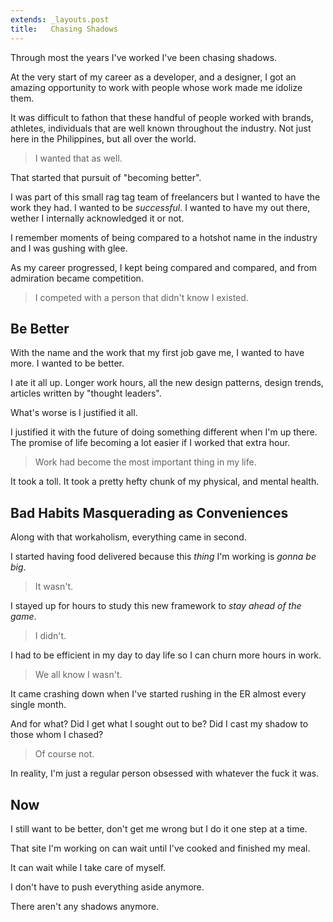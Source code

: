 ```yaml
---
extends: _layouts.post
title:   Chasing Shadows
---
```


Through most the years I've worked I've been chasing shadows.

At the very start of my career as a developer, and a designer, I got an amazing opportunity to work with people whose work made me idolize them.

It was difficult to fathon that these handful of people worked with brands, athletes, individuals that are well known throughout the industry. Not just here in the Philippines, but all over the world.

> I wanted that as well.

That started that pursuit of "becoming better".

I was part of this small rag tag team of freelancers but I wanted to have the work they had. I wanted to be _successful_. I wanted to have my out there, wether I internally acknowledged it or not.

I remember moments of being compared to a hotshot name in the industry and I was gushing with glee.

As my career progressed, I kept being compared and compared, and from admiration became competition.

> I competed with a person that didn't know I existed.


## Be Better

With the name and the work that my first job gave me, I wanted to have more. I wanted to be better.

I ate it all up. Longer work hours, all the new design patterns, design trends, articles written by "thought leaders".

What's worse is I justified it all.

I justified it with the future of doing something different when I'm up there. The promise of life becoming a lot easier if I worked that extra hour.

> Work had become the most important thing in my life.

It took a toll. It took a pretty hefty chunk of my physical, and mental health.

## Bad Habits Masquerading as Conveniences

Along with that workaholism, everything came in second.

I started having food delivered because this _thing_ I'm working is *_gonna be big_*.

> It wasn't.

I stayed up for hours to study this new framework to _stay ahead of the game_.

> I didn't.

I had to be efficient in my day to day life so I can churn more hours in work.

> We all know I wasn't.

It came crashing down when I've started rushing in the ER almost every single month.

And for what? Did I get what I sought out to be? Did I cast my shadow to those whom I chased?

> Of course not.

In reality, I'm just a regular person obsessed with whatever the fuck it was.

## Now

I still want to be better, don't get me wrong but I do it one step at a time.

That site I'm working on can wait until I've cooked and finished my meal.

It can wait while I take care of myself.

I don't have to push everything aside anymore.

There aren't any shadows anymore.
